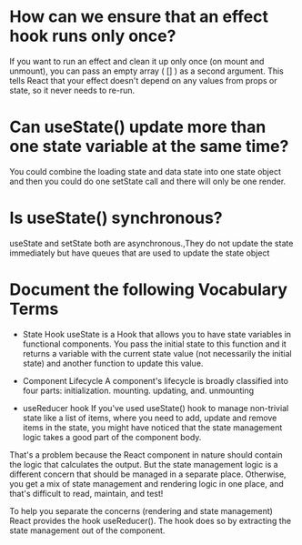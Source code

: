 # How can we ensure that an effect hook runs only once?

If you want to run an effect and clean it up only once (on mount and unmount), you can pass an empty array ( [] ) as a second argument. This tells React that your effect doesn't depend on any values from props or state, so it never needs to re-run.

# Can useState() update more than one state variable at the same time?
You could combine the loading state and data state into one state object and then you could do one setState call and there will only be one render.

# Is useState() synchronous?

useState and setState both are asynchronous.,They do not update the state immediately but have queues that are used to update the state object

# Document the following Vocabulary Terms

* State Hook
useState is a Hook that allows you to have state variables in functional components. You pass the initial state to this function and it returns a variable with the current state value (not necessarily the initial state) and another function to update this value.
* Component Lifecycle
A component's lifecycle is broadly classified into four parts: initialization. mounting. updating, and. unmounting

* useReducer hook
If you've used useState() hook to manage non-trivial state like a list of items, where you need to add, update and remove items in the state, you might have noticed that the state management logic takes a good part of the component body.

That's a problem because the React component in nature should contain the logic that calculates the output. But the state management logic is a different concern that should be managed in a separate place. Otherwise, you get a mix of state management and rendering logic in one place, and that's difficult to read, maintain, and test!

To help you separate the concerns (rendering and state management) React provides the hook useReducer(). The hook does so by extracting the state management out of the component.

